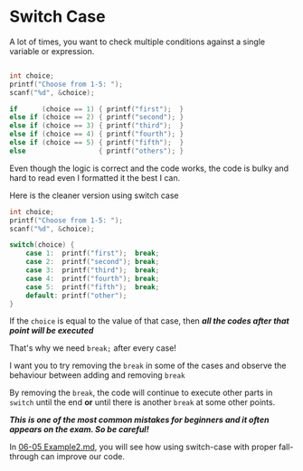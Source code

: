 # Switch Case

A lot of times, you want to check multiple conditions against a single variable or expression.

```c

int choice;
printf("Choose from 1-5: ");
scanf("%d", &choice);

if      (choice == 1) { printf("first");  }
else if (choice == 2) { printf("second"); }
else if (choice == 3) { printf("third");  }
else if (choice == 4) { printf("fourth"); }
else if (choice == 5) { printf("fifth");  }
else                  { printf("others"); }

```

Even though the logic is correct and the code works, the code is bulky and hard to read even I formatted it the best I can.

Here is the cleaner version using switch case

```c
int choice;
printf("Choose from 1-5: ");
scanf("%d", &choice);

switch(choice) {
    case 1:  printf("first");  break; 
    case 2:  printf("second"); break; 
    case 3:  printf("third");  break; 
    case 4:  printf("fourth"); break; 
    case 5:  printf("fifth");  break;
    default: printf("other");
}
```

If the `choice` is equal to the value of that case, then ***all the codes after that point will be executed***

That's why we need `break;` after every case!

I want you to try removing the `break` in some of the cases and observe the behaviour between adding and removing `break`


By removing the `break`, the code will continue to execute other parts in `switch` until the end **or** until there is another `break` at some other points.

***This is one of the most common mistakes for beginners and it often appears on the exam. So be careful!***

In [06-05 Example2.md](./06-05%20Example2.md), you will see how using switch-case with proper fall-through can improve our code.